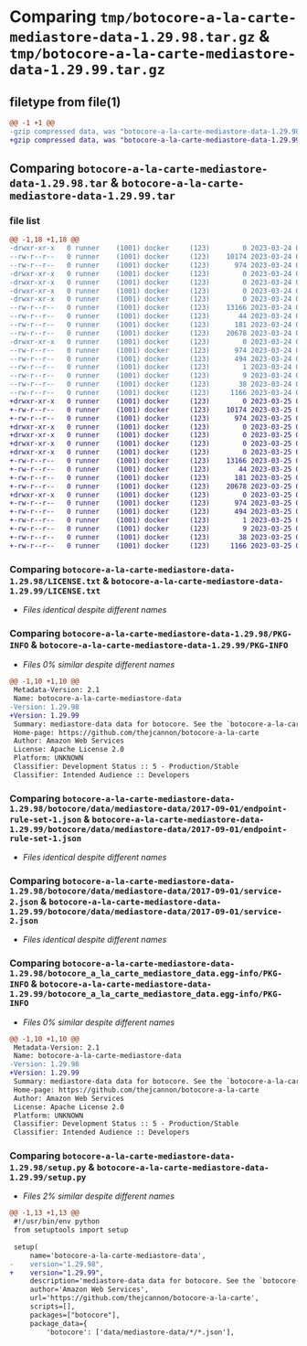# Comparing `tmp/botocore-a-la-carte-mediastore-data-1.29.98.tar.gz` & `tmp/botocore-a-la-carte-mediastore-data-1.29.99.tar.gz`

## filetype from file(1)

```diff
@@ -1 +1 @@
-gzip compressed data, was "botocore-a-la-carte-mediastore-data-1.29.98.tar", last modified: Fri Mar 24 01:24:35 2023, max compression
+gzip compressed data, was "botocore-a-la-carte-mediastore-data-1.29.99.tar", last modified: Sat Mar 25 01:23:01 2023, max compression
```

## Comparing `botocore-a-la-carte-mediastore-data-1.29.98.tar` & `botocore-a-la-carte-mediastore-data-1.29.99.tar`

### file list

```diff
@@ -1,18 +1,18 @@
-drwxr-xr-x   0 runner    (1001) docker     (123)        0 2023-03-24 01:24:35.254097 botocore-a-la-carte-mediastore-data-1.29.98/
--rw-r--r--   0 runner    (1001) docker     (123)    10174 2023-03-24 01:24:35.000000 botocore-a-la-carte-mediastore-data-1.29.98/LICENSE.txt
--rw-r--r--   0 runner    (1001) docker     (123)      974 2023-03-24 01:24:35.254097 botocore-a-la-carte-mediastore-data-1.29.98/PKG-INFO
-drwxr-xr-x   0 runner    (1001) docker     (123)        0 2023-03-24 01:24:35.254097 botocore-a-la-carte-mediastore-data-1.29.98/botocore/
-drwxr-xr-x   0 runner    (1001) docker     (123)        0 2023-03-24 01:24:35.254097 botocore-a-la-carte-mediastore-data-1.29.98/botocore/data/
-drwxr-xr-x   0 runner    (1001) docker     (123)        0 2023-03-24 01:24:35.254097 botocore-a-la-carte-mediastore-data-1.29.98/botocore/data/mediastore-data/
-drwxr-xr-x   0 runner    (1001) docker     (123)        0 2023-03-24 01:24:35.254097 botocore-a-la-carte-mediastore-data-1.29.98/botocore/data/mediastore-data/2017-09-01/
--rw-r--r--   0 runner    (1001) docker     (123)    13166 2023-03-24 01:23:57.000000 botocore-a-la-carte-mediastore-data-1.29.98/botocore/data/mediastore-data/2017-09-01/endpoint-rule-set-1.json
--rw-r--r--   0 runner    (1001) docker     (123)       44 2023-03-24 01:23:57.000000 botocore-a-la-carte-mediastore-data-1.29.98/botocore/data/mediastore-data/2017-09-01/examples-1.json
--rw-r--r--   0 runner    (1001) docker     (123)      181 2023-03-24 01:23:57.000000 botocore-a-la-carte-mediastore-data-1.29.98/botocore/data/mediastore-data/2017-09-01/paginators-1.json
--rw-r--r--   0 runner    (1001) docker     (123)    20678 2023-03-24 01:23:57.000000 botocore-a-la-carte-mediastore-data-1.29.98/botocore/data/mediastore-data/2017-09-01/service-2.json
-drwxr-xr-x   0 runner    (1001) docker     (123)        0 2023-03-24 01:24:35.254097 botocore-a-la-carte-mediastore-data-1.29.98/botocore_a_la_carte_mediastore_data.egg-info/
--rw-r--r--   0 runner    (1001) docker     (123)      974 2023-03-24 01:24:35.000000 botocore-a-la-carte-mediastore-data-1.29.98/botocore_a_la_carte_mediastore_data.egg-info/PKG-INFO
--rw-r--r--   0 runner    (1001) docker     (123)      494 2023-03-24 01:24:35.000000 botocore-a-la-carte-mediastore-data-1.29.98/botocore_a_la_carte_mediastore_data.egg-info/SOURCES.txt
--rw-r--r--   0 runner    (1001) docker     (123)        1 2023-03-24 01:24:35.000000 botocore-a-la-carte-mediastore-data-1.29.98/botocore_a_la_carte_mediastore_data.egg-info/dependency_links.txt
--rw-r--r--   0 runner    (1001) docker     (123)        9 2023-03-24 01:24:35.000000 botocore-a-la-carte-mediastore-data-1.29.98/botocore_a_la_carte_mediastore_data.egg-info/top_level.txt
--rw-r--r--   0 runner    (1001) docker     (123)       38 2023-03-24 01:24:35.254097 botocore-a-la-carte-mediastore-data-1.29.98/setup.cfg
--rw-r--r--   0 runner    (1001) docker     (123)     1166 2023-03-24 01:24:35.000000 botocore-a-la-carte-mediastore-data-1.29.98/setup.py
+drwxr-xr-x   0 runner    (1001) docker     (123)        0 2023-03-25 01:23:01.856695 botocore-a-la-carte-mediastore-data-1.29.99/
+-rw-r--r--   0 runner    (1001) docker     (123)    10174 2023-03-25 01:23:01.000000 botocore-a-la-carte-mediastore-data-1.29.99/LICENSE.txt
+-rw-r--r--   0 runner    (1001) docker     (123)      974 2023-03-25 01:23:01.856695 botocore-a-la-carte-mediastore-data-1.29.99/PKG-INFO
+drwxr-xr-x   0 runner    (1001) docker     (123)        0 2023-03-25 01:23:01.856695 botocore-a-la-carte-mediastore-data-1.29.99/botocore/
+drwxr-xr-x   0 runner    (1001) docker     (123)        0 2023-03-25 01:23:01.856695 botocore-a-la-carte-mediastore-data-1.29.99/botocore/data/
+drwxr-xr-x   0 runner    (1001) docker     (123)        0 2023-03-25 01:23:01.856695 botocore-a-la-carte-mediastore-data-1.29.99/botocore/data/mediastore-data/
+drwxr-xr-x   0 runner    (1001) docker     (123)        0 2023-03-25 01:23:01.856695 botocore-a-la-carte-mediastore-data-1.29.99/botocore/data/mediastore-data/2017-09-01/
+-rw-r--r--   0 runner    (1001) docker     (123)    13166 2023-03-25 01:22:12.000000 botocore-a-la-carte-mediastore-data-1.29.99/botocore/data/mediastore-data/2017-09-01/endpoint-rule-set-1.json
+-rw-r--r--   0 runner    (1001) docker     (123)       44 2023-03-25 01:22:12.000000 botocore-a-la-carte-mediastore-data-1.29.99/botocore/data/mediastore-data/2017-09-01/examples-1.json
+-rw-r--r--   0 runner    (1001) docker     (123)      181 2023-03-25 01:22:12.000000 botocore-a-la-carte-mediastore-data-1.29.99/botocore/data/mediastore-data/2017-09-01/paginators-1.json
+-rw-r--r--   0 runner    (1001) docker     (123)    20678 2023-03-25 01:22:12.000000 botocore-a-la-carte-mediastore-data-1.29.99/botocore/data/mediastore-data/2017-09-01/service-2.json
+drwxr-xr-x   0 runner    (1001) docker     (123)        0 2023-03-25 01:23:01.856695 botocore-a-la-carte-mediastore-data-1.29.99/botocore_a_la_carte_mediastore_data.egg-info/
+-rw-r--r--   0 runner    (1001) docker     (123)      974 2023-03-25 01:23:01.000000 botocore-a-la-carte-mediastore-data-1.29.99/botocore_a_la_carte_mediastore_data.egg-info/PKG-INFO
+-rw-r--r--   0 runner    (1001) docker     (123)      494 2023-03-25 01:23:01.000000 botocore-a-la-carte-mediastore-data-1.29.99/botocore_a_la_carte_mediastore_data.egg-info/SOURCES.txt
+-rw-r--r--   0 runner    (1001) docker     (123)        1 2023-03-25 01:23:01.000000 botocore-a-la-carte-mediastore-data-1.29.99/botocore_a_la_carte_mediastore_data.egg-info/dependency_links.txt
+-rw-r--r--   0 runner    (1001) docker     (123)        9 2023-03-25 01:23:01.000000 botocore-a-la-carte-mediastore-data-1.29.99/botocore_a_la_carte_mediastore_data.egg-info/top_level.txt
+-rw-r--r--   0 runner    (1001) docker     (123)       38 2023-03-25 01:23:01.856695 botocore-a-la-carte-mediastore-data-1.29.99/setup.cfg
+-rw-r--r--   0 runner    (1001) docker     (123)     1166 2023-03-25 01:23:01.000000 botocore-a-la-carte-mediastore-data-1.29.99/setup.py
```

### Comparing `botocore-a-la-carte-mediastore-data-1.29.98/LICENSE.txt` & `botocore-a-la-carte-mediastore-data-1.29.99/LICENSE.txt`

 * *Files identical despite different names*

### Comparing `botocore-a-la-carte-mediastore-data-1.29.98/PKG-INFO` & `botocore-a-la-carte-mediastore-data-1.29.99/PKG-INFO`

 * *Files 0% similar despite different names*

```diff
@@ -1,10 +1,10 @@
 Metadata-Version: 2.1
 Name: botocore-a-la-carte-mediastore-data
-Version: 1.29.98
+Version: 1.29.99
 Summary: mediastore-data data for botocore. See the `botocore-a-la-carte` package for more info.
 Home-page: https://github.com/thejcannon/botocore-a-la-carte
 Author: Amazon Web Services
 License: Apache License 2.0
 Platform: UNKNOWN
 Classifier: Development Status :: 5 - Production/Stable
 Classifier: Intended Audience :: Developers
```

### Comparing `botocore-a-la-carte-mediastore-data-1.29.98/botocore/data/mediastore-data/2017-09-01/endpoint-rule-set-1.json` & `botocore-a-la-carte-mediastore-data-1.29.99/botocore/data/mediastore-data/2017-09-01/endpoint-rule-set-1.json`

 * *Files identical despite different names*

### Comparing `botocore-a-la-carte-mediastore-data-1.29.98/botocore/data/mediastore-data/2017-09-01/service-2.json` & `botocore-a-la-carte-mediastore-data-1.29.99/botocore/data/mediastore-data/2017-09-01/service-2.json`

 * *Files identical despite different names*

### Comparing `botocore-a-la-carte-mediastore-data-1.29.98/botocore_a_la_carte_mediastore_data.egg-info/PKG-INFO` & `botocore-a-la-carte-mediastore-data-1.29.99/botocore_a_la_carte_mediastore_data.egg-info/PKG-INFO`

 * *Files 0% similar despite different names*

```diff
@@ -1,10 +1,10 @@
 Metadata-Version: 2.1
 Name: botocore-a-la-carte-mediastore-data
-Version: 1.29.98
+Version: 1.29.99
 Summary: mediastore-data data for botocore. See the `botocore-a-la-carte` package for more info.
 Home-page: https://github.com/thejcannon/botocore-a-la-carte
 Author: Amazon Web Services
 License: Apache License 2.0
 Platform: UNKNOWN
 Classifier: Development Status :: 5 - Production/Stable
 Classifier: Intended Audience :: Developers
```

### Comparing `botocore-a-la-carte-mediastore-data-1.29.98/setup.py` & `botocore-a-la-carte-mediastore-data-1.29.99/setup.py`

 * *Files 2% similar despite different names*

```diff
@@ -1,13 +1,13 @@
 #!/usr/bin/env python
 from setuptools import setup
 
 setup(
     name='botocore-a-la-carte-mediastore-data',
-    version="1.29.98",
+    version="1.29.99",
     description='mediastore-data data for botocore. See the `botocore-a-la-carte` package for more info.',
     author='Amazon Web Services',
     url='https://github.com/thejcannon/botocore-a-la-carte',
     scripts=[],
     packages=["botocore"],
     package_data={
         'botocore': ['data/mediastore-data/*/*.json'],
```

